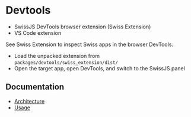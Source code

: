 <!--
Copyright (c) 2024 Themba Mzumara
This file is part of SwissJS Framework. All rights reserved.
Licensed under the MIT License. See LICENSE in the project root for license information.
-->

# Devtools

- SwissJS DevTools browser extension (Swiss Extension)
- VS Code extension

See Swiss Extension to inspect Swiss apps in the browser DevTools.

- Load the unpacked extension from `packages/devtools/swiss_extension/dist/`
- Open the target app, open DevTools, and switch to the SwissJS panel

## Documentation

- [Architecture](./architecture.md)
- [Usage](./usage.md)
